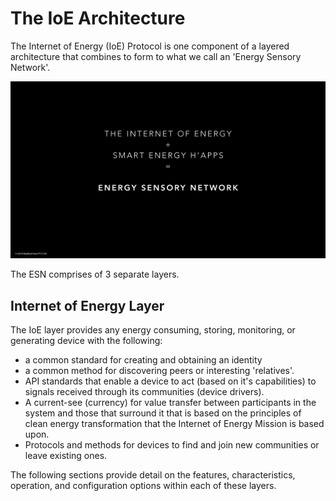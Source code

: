 # The IoE Architecture
The Internet of Energy (IoE) Protocol is one component of a layered architecture that combines to form to what we call an 'Energy Sensory Network'.

![Energy Sensory Network](esn.png)

The ESN comprises of 3 separate layers.

## Internet of Energy Layer
The IoE layer provides any energy consuming, storing, monitoring, or generating device with the following:
- a common standard for creating and obtaining an identity
- a common method for discovering peers or interesting 'relatives'.
- API standards that enable a device to act (based on it's capabilities) to signals received through its communities (device drivers).
- A current-see (currency) for value transfer between participants in the system and those that surround it that is based on the principles of clean energy transformation that the Internet of Energy Mission is based upon.
- Protocols and methods for devices to find and join new communities or leave existing ones.

The following sections provide detail on the features, characteristics, operation, and configuration options within each of these layers.
